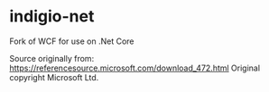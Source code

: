 # indigio-net
Fork of WCF for use on .Net Core

Source originally from: https://referencesource.microsoft.com/download_472.html
Original copyright Microsoft Ltd.
